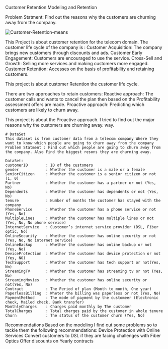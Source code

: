  Customer Retention Modeling and Retention 
 
Problem Statment: Find out the reasons why the customers are churning away from the company.

![Customer-Retention-means](https://user-images.githubusercontent.com/45498501/179993093-cf1cb7b0-a24b-4d39-b872-b823e03a144c.png)

This Project is about customer retention for the telecom domain. The customer life cycle of the company is : 
     Customer Acquisition: The company brings new customers through discounts and ads.
     Customer Early Engagement: Customers are encouraged to use the service.
     Cross-Sell and Growth: Selling more services and making customers more engaged.
     Customer Retention: Accesses on the basis of profitability and retaining customers.

This project is about customer Retention the customer life cycle.

There are two approaches to retain customers:
Reactive approach: The customer calls and wants to cancel the plan then based on the Profitability assessment offers are made.
Proactive approach: Predicting which customers are likely to churn away. 
    
This project is about the Proactive approach. I tried to find out the major reasons why the customers are churning away.
way.
    
    # DataSet
    This dataset is from customer data from a telecom company Where they want to know which people are going to churn away from the company
    Problem Statment : Find out which people are going to churn away from the company. Also Find the biggest resons they are churning away.

    DataSet:
    customerID        : ID of the customers
    gender            : Whether the customer is a male or a female
    SeniorCitizen     : Whether the customer is a senior citizen or not (1, 0)
    Partner           : Whether the customer has a partner or not (Yes, No)
    Dependents        : Whether the customer has dependents or not (Yes, No)
    tenure            : Number of months the customer has stayed with the company
    PhoneService      : Whether the customer has a phone service or not (Yes, No)
    MultipleLines     : Whether the customer has multiple lines or not (Yes, No, No phone service)
    InternetService   : Customer’s internet service provider (DSL, Fiber optic, No)
    OnlineSecurity    : Whether the customer has online security or not (Yes, No, No internet service)
    OnlineBackup      : Whether the customer has online backup or not (Yes, No)
    DeviceProtection  : Whether the customer has device protection or not (Yes, NO)
    TechSupport       : Whether the customer has tech support or not(Yes, No)
    StreamingTV       : Whether the customer has streaming tv or not (Yes, No)
    StreamingMovies   : Whether the customer has online security or not(Yes, No)
    Contract          : The Period of plan (Month to month, One year)
    PaperlessBilling  : Wheter the billing was paperless or not (Yes, No)
    PaymentMethod     : The mode of payment by the customeer (Electronic check, Mailed check, Bank transfer)
    MonthlyCharges    : Charges paid monthly by The customer
    TotalCharges      : Total charges paid by the customer in whole tenure
    Churn             : The status of the customer churn (Yes, No)
    
    
   
 Recommendations
         Based on the modeling I find out some problems so to tackle them the following recommendations:
         Device Protection with Online Services
         Convert customers to DSL if they are facing challenges with Fiber Optics
         Offer discounts on Yearly contracts

